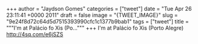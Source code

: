 
+++
author = "Jaydson Gomes"
categories = ["tweet"]
date = "Tue Apr 26 23:11:41 +0000 2011"
draft = false
image = "{TWEET_IMAGE}"
slug = "9e24f8d72c64d5d7515393990cfc1c1377b9bab1"
tags = ["tweet"]
title = """I'm at Palácio fo Xis (Po..."""
+++
I'm at Palácio fo Xis (Porto Alegre) http://4sq.com/e6jSZS
